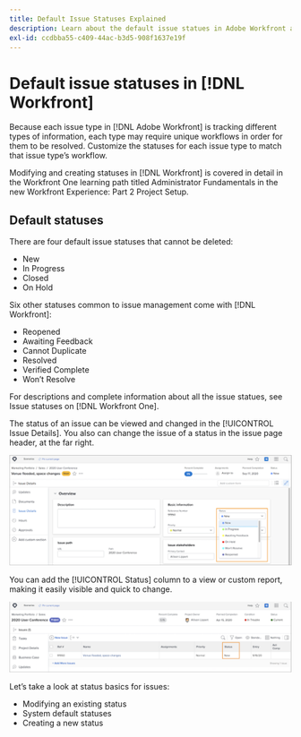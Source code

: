 ```yaml
---
title: Default Issue Statuses Explained
description: Learn about the default issue statues in Adobe Workfront and why you might want to customize them to match your organization's workflow.
exl-id: ccdbba55-c409-44ac-b3d5-908f1637e19f
---
```

# Default issue statuses in [!DNL Workfront]

Because each issue type in [!DNL Adobe Workfront] is tracking different types of information, each type may require unique workflows in order for them to be resolved. Customize the statuses for each issue type to match that issue type’s workflow.

<!---
add URL in paragraph below
--->

Modifying and creating statuses in [!DNL Workfront] is covered in detail in the Workfront One learning path titled Administrator Fundamentals in the new Workfront Experience: Part 2 Project Setup.

## Default statuses

There are four default issue statuses that cannot be deleted:

* New
* In Progress
* Closed
* On Hold

Six other statuses common to issue management come with [!DNL Workfront]:

* Reopened
* Awaiting Feedback
* Cannot Duplicate
* Resolved
* Verified Complete
* Won’t Resolve

<!---
need URL in paragraph below
--->

For descriptions and complete information about all the issue statues, see Issue statuses on [!DNL Workfront One].

The status of an issue can be viewed and changed in the [!UICONTROL Issue Details]. You also can change the issue of a status in the issue page header, at the far right.

![[!UICONTROL Status] option in page header and [!UICONTROL Issue Details] page](assets/admin-fund-issue-details-status.png)

You can add the [!UICONTROL Status] column to a view or custom report, making it easily visible and quick to change.

![[!UICONTROL Status] column in a [!UICONTROL View]](assets/admin-fund-issue-status-view.png)

<!---
link the bullets below to the articles
--->

Let’s take a look at status basics for issues:

* Modifying an existing status
* System default statuses
* Creating a new status
